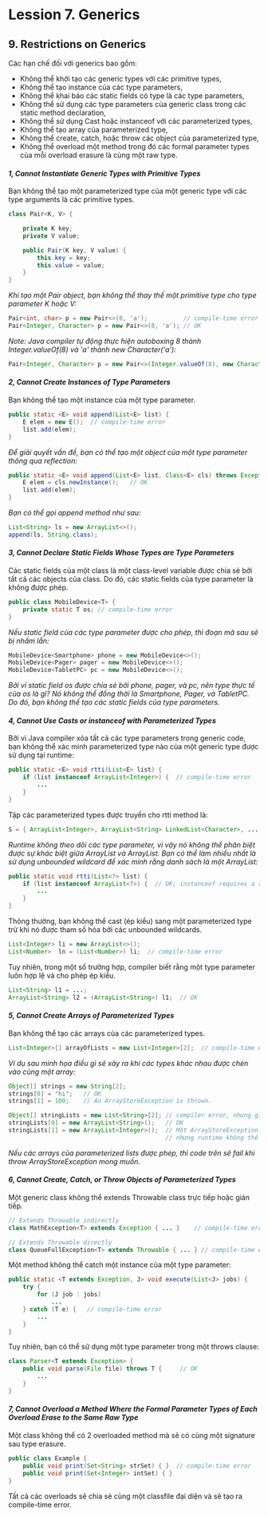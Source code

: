 # Lession 7. Generics

## 9. Restrictions on Generics

Các hạn chế đối với generics bao gồm:

- Không thể khởi tạo các generic types với các primitive types,  
- Không thể tạo instance của các type parameters,  
- Không thể khai báo các static fields có type là các type parameters,  
- Không thể sử dụng các type parameters của generic class trong các static method declaration,  
- Không thể sử dụng Cast hoặc instanceof với các parameterized types,  
- Không thể tạo array của parameterized type,  
- Không thể create, catch, hoặc throw các object của parameterized type,  
- Không thể overload một method trong đó các formal parameter types của mỗi overload erasure là cùng một raw type.  


#### *1, Cannot Instantiate Generic Types with Primitive Types*

Bạn không thể tạo một parameterized type của một generic type với các type arguments là các primitive types.

```java
class Pair<K, V> {

    private K key;
    private V value;

    public Pair(K key, V value) {
        this.key = key;
        this.value = value;
    }
}
```

*Khi tạo một Pair object, bạn không thể thay thế một primitive type cho type parameter K hoặc V:*

```java
Pair<int, char> p = new Pair<>(8, 'a');          // compile-time error
Pair<Integer, Character> p = new Pair<>(8, 'a'); // OK
```

*Note: Java compiler tự động thực hiện autoboxing 8 thành Integer.valueOf(8) và 'a' thành new Character('a'):*

```java
Pair<Integer, Character> p = new Pair<>(Integer.valueOf(8), new Character('a'));
```


#### *2, Cannot Create Instances of Type Parameters*

Bạn không thể tạo một instance của một type parameter.

```java
public static <E> void append(List<E> list) {
    E elem = new E();  // compile-time error
    list.add(elem);
}
```

*Để giải quyết vấn đề, bạn có thể tạo một object của một type parameter thông qua reflection:*

```java
public static <E> void append(List<E> list, Class<E> cls) throws Exception {
    E elem = cls.newInstance();   // OK
    list.add(elem);
}
```

*Bạn có thể gọi append method như sau:*

```java
List<String> ls = new ArrayList<>();
append(ls, String.class);
```


#### *3, Cannot Declare Static Fields Whose Types are Type Parameters*

Các static fields của một class là một class-level variable được chia sẻ bởi tất cả các objects của class. Do đó, các static fields của type parameter là không được phép.

```java
public class MobileDevice<T> {
    private static T os; // compile-time error
}
```

*Nếu static field của các type parameter được cho phép, thì đoạn mã sau sẽ bị nhầm lẫn:*

```java
MobileDevice<Smartphone> phone = new MobileDevice<>();
MobileDevice<Pager> pager = new MobileDevice<>();
MobileDevice<TabletPC> pc = new MobileDevice<>();
```

*Bởi vì static field os được chia sẻ bởi phone, pager, và pc, nên type thực tế của os là gì? Nó không thể đồng thời là Smartphone, Pager, và TabletPC. Do đó, bạn không thể tạo các static fields của type parameters.*


#### *4, Cannot Use Casts or instanceof with Parameterized Types*

Bởi vì Java compiler xóa tất cả các type parameters trong generic code, bạn không thể xác minh parameterized type nào của một generic type được sử dụng tại runtime:

```java
public static <E> void rtti(List<E> list) {
    if (list instanceof ArrayList<Integer>) {  // compile-time error
        ...
    }
}
```

Tập các parameterized types được truyền cho rtti method là:

```java
S = { ArrayList<Integer>, ArrayList<String> LinkedList<Character>, ... }
```

*Runtime không theo dõi các type parameter, vì vậy nó không thể phân biệt được sự khác biệt giữa ArrayList<Integer> và ArrayList<String>. Bạn có thể làm nhiều nhất là sử dụng unbounded wildcard để xác minh rằng danh sách là một ArrayList:*

```java
public static void rtti(List<?> list) {
    if (list instanceof ArrayList<?>) {  // OK; instanceof requires a reifiable type
        ...
    }
}
```

Thông thường, bạn không thể cast (ép kiểu) sang một parameterized type trừ khi nó được tham số hóa bởi các unbounded wildcards.

```java
List<Integer> li = new ArrayList<>();
List<Number>  ln = (List<Number>) li;  // compile-time error
```

Tuy nhiên, trong một số trường hợp, compiler biết rằng một type parameter luôn hợp lệ và cho phép ép kiểu.

```java
List<String> l1 = ...;
ArrayList<String> l2 = (ArrayList<String>) l1;  // OK
```


#### *5, Cannot Create Arrays of Parameterized Types*

Bạn không thể tạo các arrays của các parameterized types.

```java
List<Integer>[] arrayOfLists = new List<Integer>[2];  // compile-time error
```

*Ví dụ sau minh họa điều gì sẽ xảy ra khi các types khác nhau được chèn vào cùng một array:*

```java
Object[] strings = new String[2];
strings[0] = "hi";   // OK
strings[1] = 100;    // An ArrayStoreException is thrown.

Object[] stringLists = new List<String>[2]; // compiler error, nhưng giả sử nó được phép
stringLists[0] = new ArrayList<String>();   // OK
stringLists[1] = new ArrayList<Integer>();  // Một ArrayStoreException được ném,
                                            // nhưng runtime không thể phát hiện nó.
```

*Nếu các arrays của parameterized lists được phép, thì code trên sẽ fail khi throw ArrayStoreException mong muốn.*


#### *6, Cannot Create, Catch, or Throw Objects of Parameterized Types*

Một generic class không thể extends Throwable class trực tiếp hoặc gián tiếp. 

```java
// Extends Throwable indirectly
class MathException<T> extends Exception { ... }    // compile-time error

// Extends Throwable directly
class QueueFullException<T> extends Throwable { ... } // compile-time error
```

Một method không thể catch một instance của một type parameter:

```java
public static <T extends Exception, J> void execute(List<J> jobs) {
    try {
        for (J job : jobs)
            ...
    } catch (T e) {   // compile-time error
        ...
    }
}
```

Tuy nhiên, bạn có thể sử dụng một type parameter trong một throws clause:

```java
class Parser<T extends Exception> {
    public void parse(File file) throws T {     // OK
        ...
    }
}
```


#### *7, Cannot Overload a Method Where the Formal Parameter Types of Each Overload Erase to the Same Raw Type*

Một class không thể có 2 overloaded method mà sẽ có cùng một signature sau type erasure.

```java
public class Example {
    public void print(Set<String> strSet) { }  // compile-time error
    public void print(Set<Integer> intSet) { }
}
```

Tất cả các overloads sẽ chia sẻ cùng một classfile đại diện và sẽ tạo ra compile-time error.